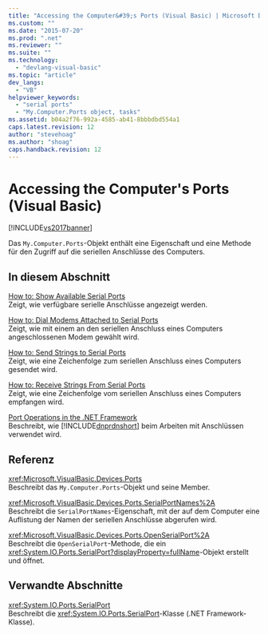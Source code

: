 ```yaml
---
title: "Accessing the Computer&#39;s Ports (Visual Basic) | Microsoft Docs"
ms.custom: ""
ms.date: "2015-07-20"
ms.prod: ".net"
ms.reviewer: ""
ms.suite: ""
ms.technology: 
  - "devlang-visual-basic"
ms.topic: "article"
dev_langs: 
  - "VB"
helpviewer_keywords: 
  - "serial ports"
  - "My.Computer.Ports object, tasks"
ms.assetid: b04a2f76-992a-4585-ab41-8bbbdbd554a1
caps.latest.revision: 12
author: "stevehoag"
ms.author: "shoag"
caps.handback.revision: 12
---
```

# Accessing the Computer&#39;s Ports (Visual Basic)
[!INCLUDE[vs2017banner](~/includes/vs2017banner.md)]

Das `My.Computer.Ports`\-Objekt enthält eine Eigenschaft und eine Methode für den Zugriff auf die seriellen Anschlüsse des Computers.  
  
## In diesem Abschnitt  
 [How to: Show Available Serial Ports](../../../../visual-basic/developing-apps/programming/computer-resources/how-to-show-available-serial-ports.md)  
 Zeigt, wie verfügbare serielle Anschlüsse angezeigt werden.  
  
 [How to: Dial Modems Attached to Serial Ports](../../../../visual-basic/developing-apps/programming/computer-resources/how-to-dial-modems-attached-to-serial-ports.md)  
 Zeigt, wie mit einem an den seriellen Anschluss eines Computers angeschlossenen Modem gewählt wird.  
  
 [How to: Send Strings to Serial Ports](../../../../visual-basic/developing-apps/programming/computer-resources/how-to-send-strings-to-serial-ports.md)  
 Zeigt, wie eine Zeichenfolge zum seriellen Anschluss eines Computers gesendet wird.  
  
 [How to: Receive Strings From Serial Ports](../../../../visual-basic/developing-apps/programming/computer-resources/how-to-receive-strings-from-serial-ports.md)  
 Zeigt, wie eine Zeichenfolge vom seriellen Anschluss eines Computers empfangen wird.  
  
 [Port Operations in the .NET Framework](../../../../visual-basic/developing-apps/programming/computer-resources/port-operations-in-the-net-framework.md)  
 Beschreibt, wie [!INCLUDE[dnprdnshort](~/includes/dnprdnshort-md.md)] beim Arbeiten mit Anschlüssen verwendet wird.  
  
## Referenz  
 <xref:Microsoft.VisualBasic.Devices.Ports>  
 Beschreibt das `My.Computer.Ports`\-Objekt und seine Member.  
  
 <xref:Microsoft.VisualBasic.Devices.Ports.SerialPortNames%2A>  
 Beschreibt die `SerialPortNames`\-Eigenschaft, mit der auf dem Computer eine Auflistung der Namen der seriellen Anschlüsse abgerufen wird.  
  
 <xref:Microsoft.VisualBasic.Devices.Ports.OpenSerialPort%2A>  
 Beschreibt die `OpenSerialPort`\-Methode, die ein <xref:System.IO.Ports.SerialPort?displayProperty=fullName>\-Objekt erstellt und öffnet.  
  
## Verwandte Abschnitte  
 <xref:System.IO.Ports.SerialPort>  
 Beschreibt die <xref:System.IO.Ports.SerialPort>\-Klasse \(.NET Framework\-Klasse\).